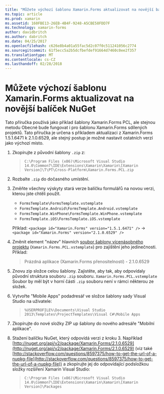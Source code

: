 ```yaml
---
title: "Můžete výchozí šablonu Xamarin.Forms aktualizovat na novější balíček NuGet"
ms.topic: article
ms.prod: xamarin
ms.assetid: 160FBE13-26EB-4B4F-9248-A5CBE58FDD7F
ms.technology: xamarin-forms
author: davidbritch
ms.author: dabritch
ms.date: 04/25/2017
ms.openlocfilehash: c626e8b4a01a55fac5d2c07f0c511241056c2774
ms.sourcegitcommit: 61f5ecc5a2b5dcfbefdef91664d7460c0ee2f357
ms.translationtype: MT
ms.contentlocale: cs-CZ
ms.lasthandoff: 02/28/2018
---
```

# <a name="can-i-update-the-xamarinforms-default-template-to-a-newer-nuget-package"></a>Můžete výchozí šablonu Xamarin.Forms aktualizovat na novější balíček NuGet

Tato příručka používá jako příklad šablony Xamarin.Forms PCL, ale stejnou metodu Obecné bude fungovat i pro šablonu Xamarin.Forms sdílených projektů. Tato příručka je určena s příkladem aktualizaci z Xamarin.Forms 1.5.1.6471 k 2.1.0.6529, ale stejný postup je možné nastavit ostatních verzí jako výchozí místo.

1.  Zkopírujte z původní šablony `.zip` z:

    > `C:\Program Files (x86)\Microsoft Visual Studio 14.0\Common7\IDE\Extensions\Xamarin\Xamarin\[Xamarin Version]\T\PT\Cross-Platform\Xamarin.Forms.PCL.zip`

2.  Rozbalte `.zip` do dočasného umístění.

3.  Změňte všechny výskyty stará verze balíčku formulářů na novou verzi, kterou jste chtěli použít.
    *   `FormsTemplate\FormsTemplate.vstemplate`
    *   `FormsTemplate.Android\FormsTemplate.Android.vstemplate`
    *   `FormsTemplate.WinPhone\FormsTemplate.WinPhone.vstemplate`
    *   `FormsTemplate.iOS\FormsTemplate.iOS.vstemplate`

    Příklad: `<package id="Xamarin.Forms" version="1.5.1.6471" />` -> `<package id="Xamarin.Forms" version="2.1.0.6529" />`

4.  Změnit element "název" hlavních [soubor šablony vícenásobného projektu](http://msdn.microsoft.com/library/ms185308.aspx) (`Xamarin.Forms.PCL.vstemplate`) pro zajištění jeho jedinečnosti. Příklad:
    > <Name>Prázdná aplikace (Xamarin.Forms přenositelností) - 2.1.0.6529</Name>

5.  Znovu zip složce celou šablony. Zajistěte, aby tak, aby odpovídaly původní struktura souboru `.zip` souboru. `Xamarin.Forms.PCL.vstemplate` Soubor by měl být v horní části `.zip` souboru není v rámci některou ze složek.

6.  Vytvořte "Mobile Apps" podadresář ve složce šablony sady Visual Studio na uživatele:
    > `%USERPROFILE%\Documents\Visual Studio 2013\Templates\ProjectTemplates\Visual C#\Mobile Apps`

7.  Zkopírujte do nové složky ZIP up šablony do nového adresáře "Mobilní aplikace".

8.  Stažení balíčku NuGet, který odpovídá verzi z kroku 3. Například [http://nuget.org/api/v2/package/Xamarin.Forms/2.1.0.6529](http://nuget.org/api/v2/package/Xamarin.Forms/2.1.0.6529) (viz také [http://stackoverflow.com/questions/8597375/how-to-get-the-url-of-a-nupkg-file](http://stackoverflow.com/questions/8597375/how-to-get-the-url-of-a-nupkg-file)) a zkopírujte jej do odpovídající podsložkou složky rozšíření Xamarin Visual Studio:
    > `C:\Program Files (x86)\Microsoft Visual Studio 14.0\Common7\IDE\Extensions\Xamarin\Xamarin\[Xamarin Version]\Packages`
